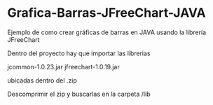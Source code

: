 # Grafica-Barras-JFreeChart-JAVA
Ejemplo de como crear gráficas de barras en JAVA usando la librería JFreeChart

Dentro del proyecto hay que importar las librerias 

jcommon-1.0.23.jar
jfreechart-1.0.19.jar

ubicadas dentro del .zip

Descomprimir el zip y buscarlas en la carpeta /lib
